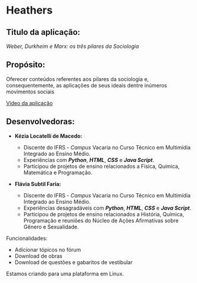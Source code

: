 # Heathers

## Titulo da aplicação:

*Weber, Durkheim e Marx: os três pilares da Sociologia*

## Propósito:

Oferecer conteúdos referentes aos pilares da sociologia e, consequentemente, as aplicações de seus ideais dentre inúmeros movimentos sociais

[Vídeo da aplicação](https://youtu.be/qUKYwfQ3qkM)

## Desenvolvedoras:

* **Kézia Locatelli de Macedo:**

     - Discente do IFRS - *Campus* Vacaria no Curso Técnico em Multimídia Integrado ao Ensino Médio.
     - Experiências com **_Python_**, **_HTML_**, **_CSS_** e **_Java Script_**.
     - Participou de projetos de ensino relacionados a Física, Química, Matemática e Programação.     
     
* **Flávia Subtil Faria:**

     - Discente do IFRS - *Campus* Vacaria no Curso Técnico em Multimídia Integrado ao Ensino Médio.
     - Experiências desagradáveis com **_Python_**, **_HTML_**, **_CSS_** e **_Java Script_**.
     - Participou de projetos de ensino relacionados a História, Química, Programação e reuniões do Núcleo de Ações Afirmativas sobre Gênero e Sexualidade.
  
  
Funcionalidades: 

- Adicionar tópicos no fórum
- Download de obras
- Download de questões e gabaritos de vestibular


Estamos criando para uma plataforma em Linux.  
